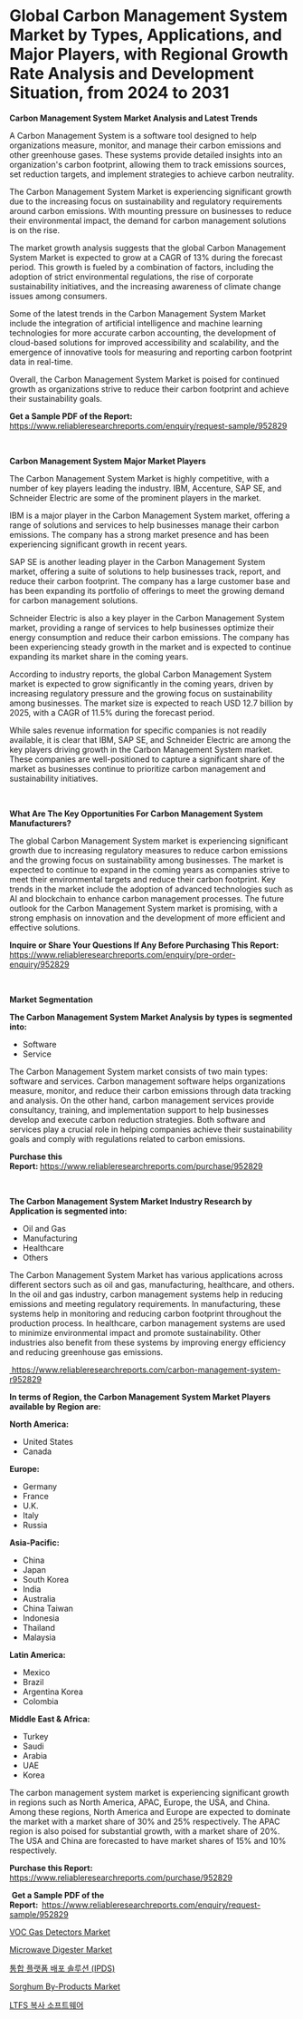 <p><h1>Global Carbon Management System Market by Types, Applications, and Major Players, with Regional Growth Rate Analysis and Development Situation, from 2024 to 2031</h1></p><p><strong>Carbon Management System Market Analysis and Latest Trends</strong></p>
<p><p>A Carbon Management System is a software tool designed to help organizations measure, monitor, and manage their carbon emissions and other greenhouse gases. These systems provide detailed insights into an organization's carbon footprint, allowing them to track emissions sources, set reduction targets, and implement strategies to achieve carbon neutrality.</p><p>The Carbon Management System Market is experiencing significant growth due to the increasing focus on sustainability and regulatory requirements around carbon emissions. With mounting pressure on businesses to reduce their environmental impact, the demand for carbon management solutions is on the rise.</p><p>The market growth analysis suggests that the global Carbon Management System Market is expected to grow at a CAGR of 13% during the forecast period. This growth is fueled by a combination of factors, including the adoption of strict environmental regulations, the rise of corporate sustainability initiatives, and the increasing awareness of climate change issues among consumers.</p><p>Some of the latest trends in the Carbon Management System Market include the integration of artificial intelligence and machine learning technologies for more accurate carbon accounting, the development of cloud-based solutions for improved accessibility and scalability, and the emergence of innovative tools for measuring and reporting carbon footprint data in real-time.</p><p>Overall, the Carbon Management System Market is poised for continued growth as organizations strive to reduce their carbon footprint and achieve their sustainability goals.</p></p>
<p><strong>Get a Sample PDF of the Report:&nbsp;</strong> <a href="https://www.reliableresearchreports.com/enquiry/request-sample/952829">https://www.reliableresearchreports.com/enquiry/request-sample/952829</a></p>
<p>&nbsp;</p>
<p><strong>Carbon Management System Major Market Players</strong></p>
<p><p>The Carbon Management System Market is highly competitive, with a number of key players leading the industry. IBM, Accenture, SAP SE, and Schneider Electric are some of the prominent players in the market.</p><p>IBM is a major player in the Carbon Management System market, offering a range of solutions and services to help businesses manage their carbon emissions. The company has a strong market presence and has been experiencing significant growth in recent years.</p><p>SAP SE is another leading player in the Carbon Management System market, offering a suite of solutions to help businesses track, report, and reduce their carbon footprint. The company has a large customer base and has been expanding its portfolio of offerings to meet the growing demand for carbon management solutions.</p><p>Schneider Electric is also a key player in the Carbon Management System market, providing a range of services to help businesses optimize their energy consumption and reduce their carbon emissions. The company has been experiencing steady growth in the market and is expected to continue expanding its market share in the coming years.</p><p>According to industry reports, the global Carbon Management System market is expected to grow significantly in the coming years, driven by increasing regulatory pressure and the growing focus on sustainability among businesses. The market size is expected to reach USD 12.7 billion by 2025, with a CAGR of 11.5% during the forecast period.</p><p>While sales revenue information for specific companies is not readily available, it is clear that IBM, SAP SE, and Schneider Electric are among the key players driving growth in the Carbon Management System market. These companies are well-positioned to capture a significant share of the market as businesses continue to prioritize carbon management and sustainability initiatives.</p></p>
<p>&nbsp;</p>
<p><strong>What Are The Key Opportunities For Carbon Management System Manufacturers?</strong></p>
<p><p>The global Carbon Management System market is experiencing significant growth due to increasing regulatory measures to reduce carbon emissions and the growing focus on sustainability among businesses. The market is expected to continue to expand in the coming years as companies strive to meet their environmental targets and reduce their carbon footprint. Key trends in the market include the adoption of advanced technologies such as AI and blockchain to enhance carbon management processes. The future outlook for the Carbon Management System market is promising, with a strong emphasis on innovation and the development of more efficient and effective solutions.</p></p>
<p><strong>Inquire or Share Your Questions If Any Before Purchasing This Report:</strong> <a href="https://www.reliableresearchreports.com/enquiry/pre-order-enquiry/952829">https://www.reliableresearchreports.com/enquiry/pre-order-enquiry/952829</a></p>
<p>&nbsp;</p>
<p><strong>Market Segmentation</strong></p>
<p><strong>The Carbon Management System Market Analysis by types is segmented into:</strong></p>
<p><ul><li>Software</li><li>Service</li></ul></p>
<p><p>The Carbon Management System market consists of two main types: software and services. Carbon management software helps organizations measure, monitor, and reduce their carbon emissions through data tracking and analysis. On the other hand, carbon management services provide consultancy, training, and implementation support to help businesses develop and execute carbon reduction strategies. Both software and services play a crucial role in helping companies achieve their sustainability goals and comply with regulations related to carbon emissions.</p></p>
<p><strong>Purchase this Report:&nbsp;</strong><a href="https://www.reliableresearchreports.com/purchase/952829">https://www.reliableresearchreports.com/purchase/952829</a></p>
<p>&nbsp;</p>
<p><strong>The Carbon Management System Market Industry Research by Application is segmented into:</strong></p>
<p><ul><li>Oil and Gas</li><li>Manufacturing</li><li>Healthcare</li><li>Others</li></ul></p>
<p><p>The Carbon Management System Market has various applications across different sectors such as oil and gas, manufacturing, healthcare, and others. In the oil and gas industry, carbon management systems help in reducing emissions and meeting regulatory requirements. In manufacturing, these systems help in monitoring and reducing carbon footprint throughout the production process. In healthcare, carbon management systems are used to minimize environmental impact and promote sustainability. Other industries also benefit from these systems by improving energy efficiency and reducing greenhouse gas emissions.</p></p>
<p><a href="https://www.reliableresearchreports.com/carbon-management-system-r952829">&nbsp;https://www.reliableresearchreports.com/carbon-management-system-r952829</a></p>
<p><strong>In terms of Region, the Carbon Management System Market Players available by Region are:</strong></p>
<p>
    <p> <strong> North America: </strong>
        <ul>
            <li>United States</li>
            <li>Canada</li>
        </ul>
        </p> 
    <p> <strong> Europe: </strong>
        <ul>
            <li>Germany</li>
            <li>France</li>
            <li>U.K.</li>
            <li>Italy</li>
            <li>Russia</li>
        </ul>
        </p> 
    <p> <strong> Asia-Pacific: </strong>
        <ul>
            <li>China</li>
            <li>Japan</li>
            <li>South Korea</li>
            <li>India</li>
            <li>Australia</li>
            <li>China Taiwan</li>
            <li>Indonesia</li>
            <li>Thailand</li>
            <li>Malaysia</li>
        </ul>
        </p> 
    <p> <strong> Latin America: </strong>
        <ul>
            <li>Mexico</li>
            <li>Brazil</li>
            <li>Argentina Korea</li>
            <li>Colombia</li>
        </ul>
        </p> 
    <p> <strong> Middle East & Africa: </strong>
        <ul>
            <li>Turkey</li>
            <li>Saudi</li>
            <li>Arabia</li>
            <li>UAE</li>
            <li>Korea</li>
        </ul>
    </p>
    </p>
<p><p>The carbon management system market is experiencing significant growth in regions such as North America, APAC, Europe, the USA, and China. Among these regions, North America and Europe are expected to dominate the market with a market share of 30% and 25% respectively. The APAC region is also poised for substantial growth, with a market share of 20%. The USA and China are forecasted to have market shares of 15% and 10% respectively.</p></p>
<p><strong>Purchase this Report: </strong><a href="https://www.reliableresearchreports.com/purchase/952829">https://www.reliableresearchreports.com/purchase/952829</a></p>
<p>&nbsp;<strong>Get a Sample PDF of the Report:&nbsp;&nbsp;</strong><a href="https://www.reliableresearchreports.com/enquiry/request-sample/952829">https://www.reliableresearchreports.com/enquiry/request-sample/952829</a></p>
<p><strong></strong></p>
<p><p><a href="https://medium.com/@ivethfonsecal57/global-voc-gas-detectors-market-size-is-expected-to-experience-a-cagr-of-11-6-e4560d6ffccc">VOC Gas Detectors Market</a></p><p><a href="https://medium.com/@obiemante_40648/microwave-digester-market-analysis-report-global-insights-by-region-type-1f3fbeef0160">Microwave Digester Market</a></p><p><a href="https://github.com/mithunmistry2258/Market-Research-Report-List-2/blob/main/722820581585.md">통합 플랫폼 배포 솔루션 (IPDS)</a></p><p><a href="https://www.linkedin.com/pulse/sorghum-by-products-industry-analysis-report-its-market-uoq2c?trackingId=9aa6A59zQYq4zs70EIguAQ%3D%3D">Sorghum By-Products Market</a></p><p><a href="https://github.com/konokaryan/Market-Research-Report-List-2/blob/main/575214281586.md">LTFS 복사 소프트웨어</a></p></p>